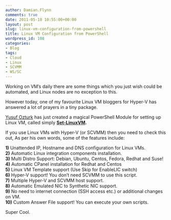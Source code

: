 ```yaml
---
author: Damian.Flynn
comments: true
date: 2011-05-18 10:55:00+00:00
layout: post
slug: linux-vm-configuration-from-powershell
title: Linux VM Configuration from PowerShell
wordpress_id: 108
categories:
- Blog
tags:
- Cloud
- Linux
- SCVMM
- WS/SC
---
```


Working on VM’s daily there are some things which you just wish could be automated, and Linux nodes are no exception to this.

However today, one of my favourite Linux VM bloggers for Hyper-V has answered a lot of prayers in a tiny package.

[Yusuf Ozturk](http://www.yusufozturk.info) has just created a magical PowerShell Module for setting up Linux VM, called simply **[Set-LinuxVM](http://www.yusufozturk.info/virtual-machine-manager/unattended-linux-vm-configuration-tool-for-hyper-v.html).**

If you use Linux VMs with Hyper-V (or SCVMM) then you need to check this out, As per his own words, some of the features include:

**1)** Unattended IP, Hostname and DNS configuration for Linux VMs.   
**2)** Automatic Linux integration components installation.   
**3)** Multi Distro Support: Debian, Ubuntu, Centos, Fedora, Redhat and Suse!   
**4)** Automatic CPanel installation for Redhat and Centos   
**5)** Linux VM Template support (Use Skip for EnableLIC switch)   
**6)** Hyper-V support! You don’t need SCVMM to use this script.   
**7)** Multiple Hyper-V and SCVMM host support.   
**8)** Automatic Emulated NIC to Synthetic NIC support.   
**9)** No need to internet connection (SSH access etc.) or additional changes on VM.   
**10)** Custom Answer File support! You can execute your own scripts.

Super Cool.
